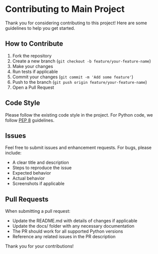 # Contributing to Main Project

Thank you for considering contributing to this project! Here are some guidelines to help you get started.

## How to Contribute

1. Fork the repository
2. Create a new branch (`git checkout -b feature/your-feature-name`)
3. Make your changes
4. Run tests if applicable
5. Commit your changes (`git commit -m 'Add some feature'`)
6. Push to the branch (`git push origin feature/your-feature-name`)
7. Open a Pull Request

## Code Style

Please follow the existing code style in the project. For Python code, we follow [PEP 8](https://pep8.org/) guidelines.

## Issues

Feel free to submit issues and enhancement requests. For bugs, please include:
- A clear title and description
- Steps to reproduce the issue
- Expected behavior
- Actual behavior
- Screenshots if applicable

## Pull Requests

When submitting a pull request:
- Update the README.md with details of changes if applicable
- Update the docs/ folder with any necessary documentation
- The PR should work for all supported Python versions
- Reference any related issues in the PR description

Thank you for your contributions! 